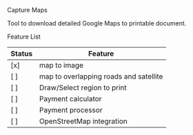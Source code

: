 Capture Maps

Tool to download detailed Google Maps to printable document.

Feature List

| Status | Feature                                | 
|--------|----------------------------------------|
| [x]    | map to image                           |
| [ ]    | map to overlapping roads and satellite |
| [ ]    | Draw/Select region to print            |
| [ ]    | Payment calculator                     |
| [ ]    | Payment processor                      |
| [ ]    | OpenStreetMap integration              |



